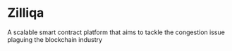 # Zilliqa
A scalable smart contract platform that aims to tackle the congestion issue plaguing the blockchain industry

